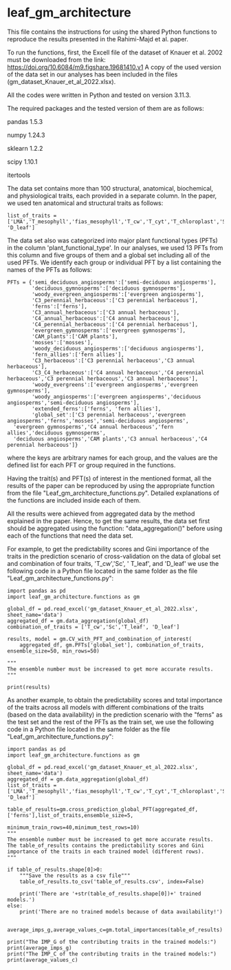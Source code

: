 # leaf_gm_architecture
This file contains the instructions for using the shared Python functions to reproduce the results presented in the Rahimi-Majd et al. paper.

To run the functions, first, the Excell file of the dataset of Knauer et al. 2002 must be downloaded from the link: https://doi.org/10.6084/m9.figshare.19681410.v1 
A copy of the used version of the data set in our analyses has been included in the files (gm_dataset_Knauer_et_al_2022.xlsx). 

All the codes were written in Python and tested on version 3.11.3. 

The required packages and the tested version of them are as follows:

pandas 1.5.3

numpy 1.24.3

sklearn 1.2.2

scipy 1.10.1

itertools


The data set contains more than 100 structural, anatomical, biochemical, and physiological traits, each provided in a separate column. In the paper, we used ten anatomical and structural traits as follows:


```
list_of_traits = ['LMA','T_mesophyll','fias_mesophyll','T_cw','T_cyt','T_chloroplast','Sm','Sc','T_leaf', 'D_leaf']
```

The data set also was categorized into major plant functional types (PFTs) in the column 'plant_functional_type'.
In our analyses, we used 13 PFTs from this column and five groups of them and a global set including all of the used PFTs.
We identify each group or individual PFT by a list containing the names of the PFTs as follows:

```
PFTs = {'semi_deciduous_angiosperms':['semi-deciduous angiosperms'],
        'deciduous_gymnosperms':['deciduous gymnosperms'],
        'woody_evergreen_angiosperms':['evergreen angiosperms'],
        'C3_perennial_herbaceous':['C3 perennial herbaceous'],
        'ferns':['ferns'], 
        'C3_annual_herbaceous':['C3 annual herbaceous'],
        'C4_annual_herbaceous':['C4 annual herbaceous'],
        'C4_perennial_herbaceous':['C4 perennial herbaceous'],
        'evergreen_gymnosperms':['evergreen gymnosperms'],
        'CAM_plants':['CAM plants'],
        'mosses':['mosses'],
        'woody_deciduous_angiosperms':['deciduous angiosperms'],
        'fern_allies':['fern allies'],
        'C3_herbaceous':['C3 perennial herbaceous','C3 annual herbaceous'],
        'C3_C4_herbaceous':['C4 annual herbaceous','C4 perennial herbaceous','C3 perennial herbaceous','C3 annual herbaceous'],
        'woody_evergreens':['evergreen angiosperms','evergreen gymnosperms'],
        'woody_angiosperms':['evergreen angiosperms','deciduous angiosperms','semi-deciduous angiosperms'],
        'extended_ferns':['ferns', 'fern allies'],
        'global_set':['C3 perennial herbaceous','evergreen angiosperms','ferns','mosses','semi-deciduous angiosperms',
  'evergreen gymnosperms','C4 annual herbaceous','fern allies','deciduous gymnosperms',
  'deciduous angiosperms','CAM plants','C3 annual herbaceous','C4 perennial herbaceous']}
```

where the keys are arbitrary names for each group, and the values are the defined list for each PFT or group required in the functions.

Having the trait(s) and PFT(s) of interest in the mentioned format, all the results of the paper can be reproduced by using the appropriate function from the file "Leaf_gm_architecture_functions.py". 
Detailed explanations of the functions are included inside each of them.

All the results were achieved from aggregated data by the method explained in the paper. Hence, to get the same results, the data set first should be aggregated using the function: "data_aggregation()" before using each of the functions that need the data set.

For example, to get the predictability scores and Gini importance of the traits in the prediction scenario of cross-validation on the data of global set and combination of four traits, 'T_cw','Sc', ' T_leaf', and 'D_leaf' we use the following code in a Python file located in the same folder as the file "Leaf_gm_architecture_functions.py":

```
import pandas as pd
import leaf_gm_architecture.functions as gm

global_df = pd.read_excel('gm_dataset_Knauer_et_al_2022.xlsx', sheet_name='data')
aggregated_df = gm.data_aggregation(global_df)
combination_of_traits = ['T_cw','Sc','T_leaf', 'D_leaf']

results, model = gm.CV_with_PFT_and_combination_of_interest(
    aggregated_df, gm.PFTs['global_set'], combination_of_traits, ensemble_size=50, min_rows=50)

"""
The ensemble number must be increased to get more accurate results.
"""

print(results)
```

As another example, to obtain the predictability scores and total importance of the traits across all models with different combinations of the traits (based on the data availability) in the prediction scenario with the "ferns" as the test set and the rest of the PFTs as the train set, we use the following code in a Python file located in the same folder as the file "Leaf_gm_architecture_functions.py":

```
import pandas as pd
import leaf_gm_architecture.functions as gm

global_df = pd.read_excel('gm_dataset_Knauer_et_al_2022.xlsx', sheet_name='data')
aggregated_df = gm.data_aggregation(global_df)
list_of_traits = ['LMA','T_mesophyll','fias_mesophyll','T_cw','T_cyt','T_chloroplast','Sm','Sc','T_leaf', 'D_leaf']

table_of_results=gm.cross_prediction_global_PFT(aggregated_df,['ferns'],list_of_traits,ensemble_size=5,
                                             minimum_train_rows=40,minimum_test_rows=10)
"""
The ensemble number must be increased to get more accurate results.
The table_of_results contains the predictability scores and Gini importance of the traits in each trained model (different rows).
"""

if table_of_results.shape[0]>0:
    """Save the results as a csv file"""
    table_of_results.to_csv('table_of_results.csv', index=False)

    print('There are '+str(table_of_results.shape[0])+' trained models.')
else:
    print('There are no trained models because of data availability!')


average_imps_g,average_values_c=gm.total_importances(table_of_results) 

print("The IMP_G of the contributing traits in the trained models:")
print(average_imps_g)
print("The IMP_C of the contributing traits in the trained models:")
print(average_values_c)
```
